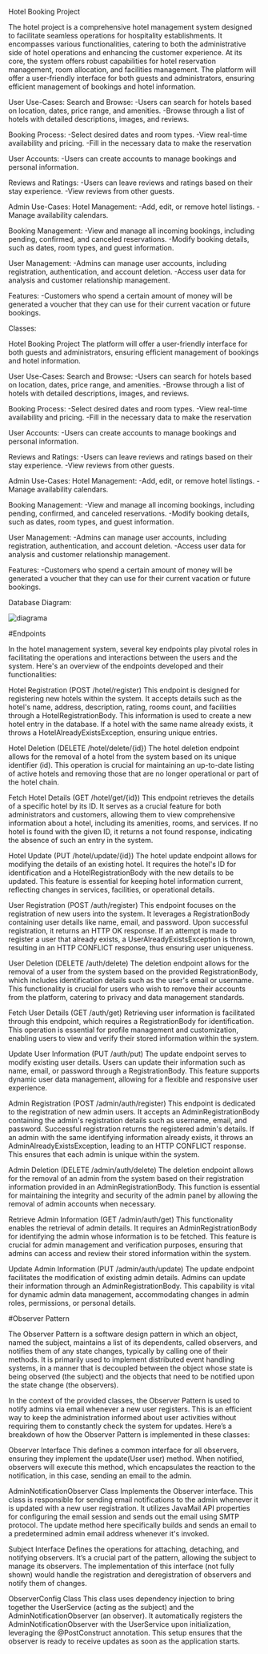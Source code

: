 Hotel Booking Project


The hotel project is a comprehensive hotel management system designed to facilitate seamless operations for hospitality establishments. It encompasses various functionalities, catering to both the administrative side of hotel operations and enhancing the customer experience. At its core, the system offers robust capabilities for hotel reservation management, room allocation, and facilities management.
The platform will offer a user-friendly interface for both guests and administrators, ensuring efficient management of bookings and hotel information.

User Use-Cases:
Search and Browse:
-Users can search for hotels based on location, dates, price range, and amenities.
-Browse through a list of hotels with detailed descriptions, images, and reviews.

Booking Process:
-Select desired dates and room types.
-View real-time availability and pricing.
-Fill in the necessary data to make the reservation

User Accounts:
-Users can create accounts to manage bookings and personal information.

Reviews and Ratings:
-Users can leave reviews and ratings based on their stay experience.
-View reviews from other guests.

Admin Use-Cases:
Hotel Management:
-Add, edit, or remove hotel listings.
-Manage availability calendars.

Booking Management:
-View and manage all incoming bookings, including pending, confirmed, and canceled reservations.
-Modify booking details, such as dates, room types, and guest information.

User Management:
-Admins can manage user accounts, including registration, authentication, and account deletion.
-Access user data for analysis and customer relationship management.

Features:
-Customers who spend a certain amount of money will be generated a voucher that they can use for their current vacation or future bookings.

Classes:

Hotel Booking Project
The platform will offer a user-friendly interface for both guests and administrators, ensuring efficient management of bookings and hotel information.

User Use-Cases:
Search and Browse:
-Users can search for hotels based on location, dates, price range, and amenities.
-Browse through a list of hotels with detailed descriptions, images, and reviews.

Booking Process:
-Select desired dates and room types.
-View real-time availability and pricing.
-Fill in the necessary data to make the reservation

User Accounts:
-Users can create accounts to manage bookings and personal information.

Reviews and Ratings:
-Users can leave reviews and ratings based on their stay experience.
-View reviews from other guests.

Admin Use-Cases:
Hotel Management:
-Add, edit, or remove hotel listings.
-Manage availability calendars.

Booking Management:
-View and manage all incoming bookings, including pending, confirmed, and canceled reservations.
-Modify booking details, such as dates, room types, and guest information.

User Management:
-Admins can manage user accounts, including registration, authentication, and account deletion.
-Access user data for analysis and customer relationship management.

Features:
-Customers who spend a certain amount of money will be generated a voucher that they can use for their current vacation or future bookings.

Database Diagram:

![diagrama](https://github.com/dincadenisa/hotel_booking/assets/126794370/5fd4bc4c-b46b-48af-96bf-decb783a9512)


#Endpoints

In the hotel management system, several key endpoints play pivotal roles in facilitating the operations and interactions between the users and the system. Here's an overview of the endpoints developed and their functionalities:

Hotel Registration (POST /hotel/register)
This endpoint is designed for registering new hotels within the system. It accepts details such as the hotel's name, address, description, rating, rooms count, and facilities through a HotelRegistrationBody. This information is used to create a new hotel entry in the database. If a hotel with the same name already exists, it throws a HotelAlreadyExistsException, ensuring unique entries.

Hotel Deletion (DELETE /hotel/delete/{id})
The hotel deletion endpoint allows for the removal of a hotel from the system based on its unique identifier (id). This operation is crucial for maintaining an up-to-date listing of active hotels and removing those that are no longer operational or part of the hotel chain.

Fetch Hotel Details (GET /hotel/get/{id})
This endpoint retrieves the details of a specific hotel by its ID. It serves as a crucial feature for both administrators and customers, allowing them to view comprehensive information about a hotel, including its amenities, rooms, and services. If no hotel is found with the given ID, it returns a not found response, indicating the absence of such an entry in the system.

Hotel Update (PUT /hotel/update/{id})
The hotel update endpoint allows for modifying the details of an existing hotel. It requires the hotel's ID for identification and a HotelRegistrationBody with the new details to be updated. This feature is essential for keeping hotel information current, reflecting changes in services, facilities, or operational details.


User Registration (POST /auth/register)
This endpoint focuses on the registration of new users into the system. It leverages a RegistrationBody containing user details like name, email, and password. Upon successful registration, it returns an HTTP OK response. If an attempt is made to register a user that already exists, a UserAlreadyExistsException is thrown, resulting in an HTTP CONFLICT response, thus ensuring user uniqueness.

User Deletion (DELETE /auth/delete)
The deletion endpoint allows for the removal of a user from the system based on the provided RegistrationBody, which includes identification details such as the user's email or username. This functionality is crucial for users who wish to remove their accounts from the platform, catering to privacy and data management standards.

Fetch User Details (GET /auth/get)
Retrieving user information is facilitated through this endpoint, which requires a RegistrationBody for identification. This operation is essential for profile management and customization, enabling users to view and verify their stored information within the system.

Update User Information (PUT /auth/put)
The update endpoint serves to modify existing user details. Users can update their information such as name, email, or password through a RegistrationBody. This feature supports dynamic user data management, allowing for a flexible and responsive user experience.


Admin Registration (POST /admin/auth/register)
This endpoint is dedicated to the registration of new admin users. It accepts an AdminRegistrationBody containing the admin's registration details such as username, email, and password. Successful registration returns the registered admin's details. If an admin with the same identifying information already exists, it throws an AdminAlreadyExistsException, leading to an HTTP CONFLICT response. This ensures that each admin is unique within the system.

Admin Deletion (DELETE /admin/auth/delete)
The deletion endpoint allows for the removal of an admin from the system based on their registration information provided in an AdminRegistrationBody. This function is essential for maintaining the integrity and security of the admin panel by allowing the removal of admin accounts when necessary.

Retrieve Admin Information (GET /admin/auth/get)
This functionality enables the retrieval of admin details. It requires an AdminRegistrationBody for identifying the admin whose information is to be fetched. This feature is crucial for admin management and verification purposes, ensuring that admins can access and review their stored information within the system.

Update Admin Information (PUT /admin/auth/update)
The update endpoint facilitates the modification of existing admin details. Admins can update their information through an AdminRegistrationBody. This capability is vital for dynamic admin data management, accommodating changes in admin roles, permissions, or personal details.

#Observer Pattern

The Observer Pattern is a software design pattern in which an object, named the subject, maintains a list of its dependents, called observers, and notifies them of any state changes, typically by calling one of their methods. It is primarily used to implement distributed event handling systems, in a manner that is decoupled between the object whose state is being observed (the subject) and the objects that need to be notified upon the state change (the observers).

In the context of the provided classes, the Observer Pattern is used to notify admins via email whenever a new user registers. This is an efficient way to keep the administration informed about user activities without requiring them to constantly check the system for updates. Here’s a breakdown of how the Observer Pattern is implemented in these classes:

Observer Interface
This defines a common interface for all observers, ensuring they implement the update(User user) method. When notified, observers will execute this method, which encapsulates the reaction to the notification, in this case, sending an email to the admin.

AdminNotificationObserver Class
Implements the Observer interface. This class is responsible for sending email notifications to the admin whenever it is updated with a new user registration. It utilizes JavaMail API properties for configuring the email session and sends out the email using SMTP protocol. The update method here specifically builds and sends an email to a predetermined admin email address whenever it's invoked.

Subject Interface
Defines the operations for attaching, detaching, and notifying observers. It’s a crucial part of the pattern, allowing the subject to manage its observers. The implementation of this interface (not fully shown) would handle the registration and deregistration of observers and notify them of changes.

ObserverConfig Class
This class uses dependency injection to bring together the UserService (acting as the subject) and the AdminNotificationObserver (an observer). It automatically registers the AdminNotificationObserver with the UserService upon initialization, leveraging the @PostConstruct annotation. This setup ensures that the observer is ready to receive updates as soon as the application starts.
